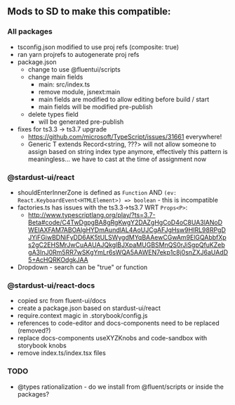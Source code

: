 ## Mods to SD to make this compatible:

### All packages

- tsconfig.json modified to use proj refs (composite: true)
- ran yarn projrefs to autogenerate proj refs
- package.json
  - change to use @fluentui/scripts
  - change main fields
    - main: src/index.ts
    - remove module, jsnext:main
    - main fields are modified to allow editing before build / start
    - main fields will be modified pre-publish
  - delete types field
    - will be generated pre-publish
- fixes for ts3.3 -> ts3.7 upgrade
  - https://github.com/microsoft/TypeScript/issues/31661 everywhere!
  - Generic T extends Record<string, ???> will not allow someone to assign based on string index type anymore, effectively this pattern is meaningless... we have to cast at the time of assignment now

### @stardust-ui/react

- shouldEnterInnerZone is defined as `Function` AND `(ev: React.KeyboardEvent<HTMLElement>) => boolean` - this is incompatible
- factories.ts has issues with the ts3.3->ts3.7 WRT `Props<P>`:
  - http://www.typescriptlang.org/play/?ts=3.7-Beta#code/C4TwDgpgBA8gRgKwgY2DAZgHgCoD4oC8UA3lANoDWEIAXFAM7ABOAlgHYDmAundlAL4AoUJCgAFJgHsw9HIRL98RPgDJYiFGiwBDNiFyDD6AK5tULSWygdMYqBAAewCGwAm9ElGQAbbfXps2gC2EHSMrJwCuAAUAJQkglBJXpaMUGBSMnQS0rJiSgpQfuKZebgA3InJ0Rm5RR7wSKgYmLr6sWQA5AAWEN7ekp1c8j0snZXJ6aUAdD5+AcHQRKOdgkJAA
- Dropdown - search can be "true" or function

### @stardust-ui/react-docs

- copied src from fluent-ui/docs
- create a package.json based on stardust-ui/react
- require.context magic in .storybook/config.js
- references to code-editor and docs-components need to be replaced (removed?)
- replace docs-components useXYZKnobs and code-sandbox with storybook knobs
- remove index.ts/index.tsx files

### TODO

- @types rationalization - do we install from @fluent/scripts or inside the packages?
